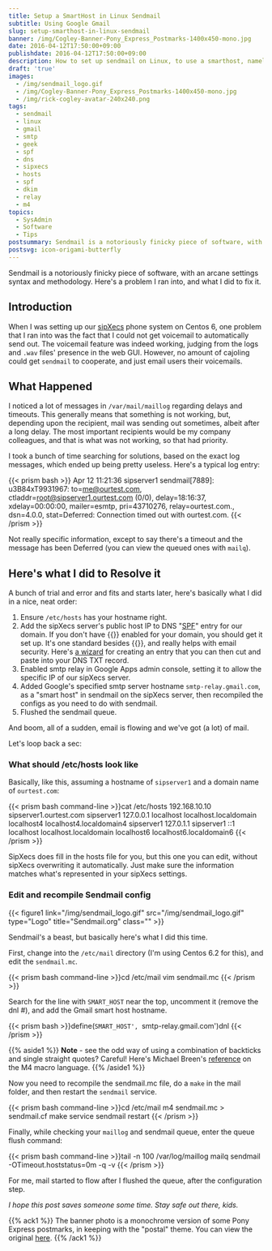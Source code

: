 ```yaml
---
title: Setup a SmartHost in Linux Sendmail
subtitle: Using Google Gmail
slug: setup-smarthost-in-linux-sendmail
banner: /img/Cogley-Banner-Pony_Express_Postmarks-1400x450-mono.jpg
date: 2016-04-12T17:50:00+09:00
publishdate: 2016-04-12T17:50:00+09:00
description: How to set up sendmail on Linux, to use a smarthost, namely for gmail, a post by Rick Cogley.
draft: 'true'
images:
  - /img/sendmail_logo.gif
  - /img/Cogley-Banner-Pony_Express_Postmarks-1400x450-mono.jpg
  - /img/rick-cogley-avatar-240x240.png
tags:
  - sendmail
  - linux
  - gmail
  - smtp
  - geek
  - spf
  - dns
  - sipxecs
  - hosts
  - spf
  - dkim
  - relay
  - m4
topics:
  - SysAdmin
  - Software
  - Tips
postsummary: Sendmail is a notoriously finicky piece of software, with an arcane settings syntax and methodology. Here's a problem I ran into, and what I did to fix it. 
postsvg: icon-origami-butterfly
---
```


Sendmail is a notoriously finicky piece of software, with an arcane settings syntax and methodology. Here's a problem I ran into, and what I did to fix it. 

<!--more-->

## Introduction

When I was setting up our [sipXecs](https://www.sipfoundry.org/new-version/) phone system on Centos 6, one problem that I ran into was the fact that I could not get voicemail to automatically send out. The voicemail feature was indeed working, judging from the logs and ``.wav`` files' presence in the web GUI. However, no amount of cajoling could get ``sendmail`` to cooperate, and just email users their voicemails. 

## What Happened

I noticed a lot of messages in ``/var/mail/maillog`` regarding delays and timeouts. This generally means that something is not working, but, depending upon the recipient, mail was sending out sometimes, albeit after a long delay. The most important recipients would be my company colleagues, and that is what was not working, so that had priority. 

I took a bunch of time searching for solutions, based on the exact log messages, which ended up being pretty useless. Here's a typical log entry:

{{< prism bash >}}
Apr 12 11:21:36 sipserver1 sendmail[7889]: u3B84xT9931967: to=<me@ourtest.com>, ctladdr=<root@sipserver1.ourtest.com> (0/0), delay=18:16:37, xdelay=00:00:00, mailer=esmtp, pri=43710276, relay=ourtest.com., dsn=4.0.0, stat=Deferred: Connection timed out with ourtest.com.
{{< /prism >}}

Not really specific information, except to say there's a timeout and the message has been Deferred (you can view the queued ones with ``mailq``).

## Here's what I did to Resolve it

A bunch of trial and error and fits and starts later, here's basically what I did in a nice, neat order: 

1. Ensure ``/etc/hosts`` has your hostname right.
1. Add the sipXecs server's public host IP to DNS "[SPF](https://en.wikipedia.org/wiki/Sender_Policy_Framework)" entry for our domain. If you don't have {{<abbr SPF>}} enabled for your domain, you should get it set up. It's one standard besides {{<abbr DKIM>}}, and really helps with email security. Here's [a wizard](http://www.spfwizard.net/) for creating an entry that you can then cut and paste into your DNS TXT record.
1. Enabled smtp relay in Google Apps admin console, setting it to allow the specific IP of our sipXecs server. 
1. Added Google's specified smtp server hostname ``smtp-relay.gmail.com``, as a "smart host" in sendmail on the sipXecs server, then recompiled the configs as you need to do with sendmail. 
1. Flushed the sendmail queue.

And boom, all of a sudden, email is flowing and we've got (a lot) of mail. 

Let's loop back a sec:

### What should /etc/hosts look like

Basically, like this, assuming a hostname of ``sipserver1`` and a domain name of ``ourtest.com``: 

{{< prism bash command-line >}}cat /etc/hosts
    192.168.10.10 sipserver1.ourtest.com sipserver1
    127.0.0.1   localhost localhost.localdomain localhost4 localhost4.localdomain4 sipserver1
    127.0.1.1   sipserver1
    ::1         localhost localhost.localdomain localhost6 localhost6.localdomain6
{{< /prism >}}

SipXecs does fill in the hosts file for you, but this one you can edit, without sipXecs overwriting it automatically. Just make sure the information matches what's represented in your sipXecs settings. 

### Edit and recompile Sendmail config

{{< figure1 link="/img/sendmail_logo.gif" src="/img/sendmail_logo.gif" type="Logo" title="Sendmail.org" class="" >}}

Sendmail's a beast, but basically here's what I did this time.

First, change into the ``/etc/mail`` directory (I'm using Centos 6.2 for this), and edit the ``sendmail.mc``.

{{< prism bash command-line >}}cd /etc/mail
vim sendmail.mc
{{< /prism >}}

Search for the line with ``SMART_HOST`` near the top, uncomment it (remove the dnl #), and add the Gmail smart host hostname. 

{{< prism bash >}}define(`SMART_HOST', `smtp-relay.gmail.com')dnl
{{< /prism >}}

{{% aside1 %}}
**Note** - see the odd way of using a combination of backticks and single straight quotes? Careful! Here's Michael Breen's [reference](http://mbreen.com/m4.html) on the M4 macro language. 
{{% /aside1 %}}

Now you need to recompile the sendmail.mc file, do a ``make`` in the mail folder, and then restart the ``sendmail`` service.

{{< prism bash command-line >}}cd /etc/mail
m4 sendmail.mc > sendmail.cf
make
service sendmail restart
{{< /prism >}}

Finally, while checking your ``maillog`` and sendmail queue, enter the queue flush command:

{{< prism bash command-line >}}tail -n 100 /var/log/maillog
mailq
sendmail -OTimeout.hoststatus=0m -q -v
{{< /prism >}}

For me, mail started to flow after I flushed the queue, after the configuration step. 

_I hope this post saves someone some time. Stay safe out there, kids._

{{% ack1 %}}
The banner photo is a monochrome version of some Pony Express postmarks, in keeping with the "postal" theme. You can view the original [here](https://commons.wikimedia.org/wiki/File:Postmarks_Pony_Express.jpg).
{{% /ack1 %}}

